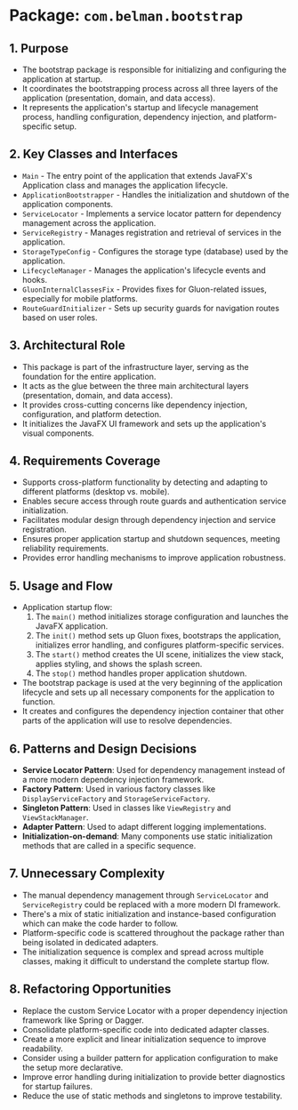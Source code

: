 # Package: `com.belman.bootstrap`

## 1. Purpose

* The bootstrap package is responsible for initializing and configuring the application at startup.
* It coordinates the bootstrapping process across all three layers of the application (presentation, domain, and data access).
* It represents the application's startup and lifecycle management process, handling configuration, dependency injection, and platform-specific setup.

## 2. Key Classes and Interfaces

* `Main` - The entry point of the application that extends JavaFX's Application class and manages the application lifecycle.
* `ApplicationBootstrapper` - Handles the initialization and shutdown of the application components.
* `ServiceLocator` - Implements a service locator pattern for dependency management across the application.
* `ServiceRegistry` - Manages registration and retrieval of services in the application.
* `StorageTypeConfig` - Configures the storage type (database) used by the application.
* `LifecycleManager` - Manages the application's lifecycle events and hooks.
* `GluonInternalClassesFix` - Provides fixes for Gluon-related issues, especially for mobile platforms.
* `RouteGuardInitializer` - Sets up security guards for navigation routes based on user roles.

## 3. Architectural Role

* This package is part of the infrastructure layer, serving as the foundation for the entire application.
* It acts as the glue between the three main architectural layers (presentation, domain, and data access).
* It provides cross-cutting concerns like dependency injection, configuration, and platform detection.
* It initializes the JavaFX UI framework and sets up the application's visual components.

## 4. Requirements Coverage

* Supports cross-platform functionality by detecting and adapting to different platforms (desktop vs. mobile).
* Enables secure access through route guards and authentication service initialization.
* Facilitates modular design through dependency injection and service registration.
* Ensures proper application startup and shutdown sequences, meeting reliability requirements.
* Provides error handling mechanisms to improve application robustness.

## 5. Usage and Flow

* Application startup flow:
  1. The `main()` method initializes storage configuration and launches the JavaFX application.
  2. The `init()` method sets up Gluon fixes, bootstraps the application, initializes error handling, and configures platform-specific services.
  3. The `start()` method creates the UI scene, initializes the view stack, applies styling, and shows the splash screen.
  4. The `stop()` method handles proper application shutdown.
* The bootstrap package is used at the very beginning of the application lifecycle and sets up all necessary components for the application to function.
* It creates and configures the dependency injection container that other parts of the application will use to resolve dependencies.

## 6. Patterns and Design Decisions

* **Service Locator Pattern**: Used for dependency management instead of a more modern dependency injection framework.
* **Factory Pattern**: Used in various factory classes like `DisplayServiceFactory` and `StorageServiceFactory`.
* **Singleton Pattern**: Used in classes like `ViewRegistry` and `ViewStackManager`.
* **Adapter Pattern**: Used to adapt different logging implementations.
* **Initialization-on-demand**: Many components use static initialization methods that are called in a specific sequence.

## 7. Unnecessary Complexity

* The manual dependency management through `ServiceLocator` and `ServiceRegistry` could be replaced with a more modern DI framework.
* There's a mix of static initialization and instance-based configuration which can make the code harder to follow.
* Platform-specific code is scattered throughout the package rather than being isolated in dedicated adapters.
* The initialization sequence is complex and spread across multiple classes, making it difficult to understand the complete startup flow.

## 8. Refactoring Opportunities

* Replace the custom Service Locator with a proper dependency injection framework like Spring or Dagger.
* Consolidate platform-specific code into dedicated adapter classes.
* Create a more explicit and linear initialization sequence to improve readability.
* Consider using a builder pattern for application configuration to make the setup more declarative.
* Improve error handling during initialization to provide better diagnostics for startup failures.
* Reduce the use of static methods and singletons to improve testability.
